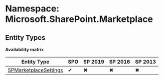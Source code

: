 # Namespace: Microsoft.SharePoint.Marketplace
## Entity Types

**Availability matrix**

Entity Type | SPO | SP 2019 | SP 2016 | SP 2013
----------|-----|---------|---------|--------
[SPMarketplaceSettings](./EntityTypes/SPMarketplaceSettings) | ✔ | ✖ | ✖ | ✖
